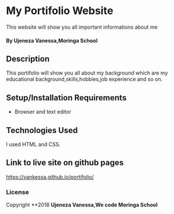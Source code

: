 # My Portifolio Website
This website will show you all important informations about me 
#### By **Ujeneza Vanessa,Moringa School**
## Description
This portifolio will show you all about my background which are my educational background,skills,hobbies,job experience and so on.
## Setup/Installation Requirements
* Browser and text editor
## Technologies Used
I used HTML and CSS.
## Link to live site on github pages
 https://vankessa.github.io/portifolio/
### License
Copyright **2018 **Ujeneza Vanessa,We code Moringa School**
  